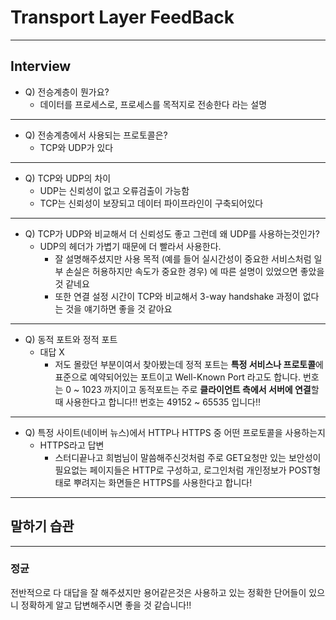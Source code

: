 # Transport Layer FeedBack

---

## Interview


* Q) 전승계층이 뭔가요? 
    - 데이터를 프로세스로, 프로세스를 목적지로 전송한다 라는 설명

---

* Q) 전송계층에서 사용되는 프로토콜은?
    - TCP와 UDP가 있다

---

* Q) TCP와 UDP의 차이
    - UDP는 신뢰성이 없고 오류검출이 가능함
    - TCP는 신뢰성이 보장되고 데이터 파이프라인이 구축되어있다

---

* Q) TCP가 UDP와 비교해서 더 신뢰성도 좋고 그런데 왜 UDP를 사용하는것인가?
    - UDP의 헤더가 가볍기 때문에 더 빨라서 사용한다.
      - 잘 설명해주셨지만 사용 목적 (예를 들어 실시간성이 중요한 서비스처럼 일부 손실은 허용하지만 속도가 중요한 경우) 에 따른 설명이 있었으면 좋았을 것 같네요
      - 또한 연결 설정 시간이 TCP와 비교해서 3-way handshake 과정이 없다는 것을 얘기하면 좋을 것 같아요
---

* Q) 동적 포트와 정적 포트 
    - 대답 X
      - 저도 몰랐던 부분이여서 찾아봤는데 정적 포트는 **특정 서비스나 프로토콜**에 표준으로 예약되어있는 포트이고 Well-Known Port 라고도 합니다. 번호는 0 ~ 1023 까지이고 동적포트는 주로 **클라이언트 측에서 서버에 연결**할 때 사용한다고 합니다!! 번호는 49152 ~ 65535 입니다!!

---

* Q) 특정 사이트(네이버 뉴스)에서 HTTP나 HTTPS 중 어떤 프로토콜을 사용하는지
    - HTTPS라고 답변 
      - 스터디끝나고 희범님이 말씀해주신것처럼 주로 GET요청만 있는 보안성이 필요없는 페이지들은 HTTP로 구성하고, 로그인처럼 개인정보가 POST형태로 뿌려지는 화면들은 HTTPS를 사용한다고 합니다!

---

## 말하기 습관

---
### 정균
전반적으로 다 대답을 잘 해주셨지만 용어같은것은 사용하고 있는 정확한 단어들이 있으니 정확하게 알고 답변해주시면 좋을 것 같습니다!!